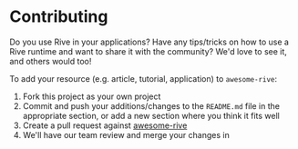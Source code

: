 # Contributing

Do you use Rive in your applications? Have any tips/tricks on how to use a Rive runtime and want to share it with the community? We'd love to see it, and others would too!

To add your resource (e.g. article, tutorial, application) to `awesome-rive`:

1. Fork this project as your own project
2. Commit and push your additions/changes to the `README.md` file in the appropriate section, or add a new section where you think it fits well
3. Create a pull request against [awesome-rive](https://github.com/rive-app/awesome-rive/pulls)
4. We'll have our team review and merge your changes in
